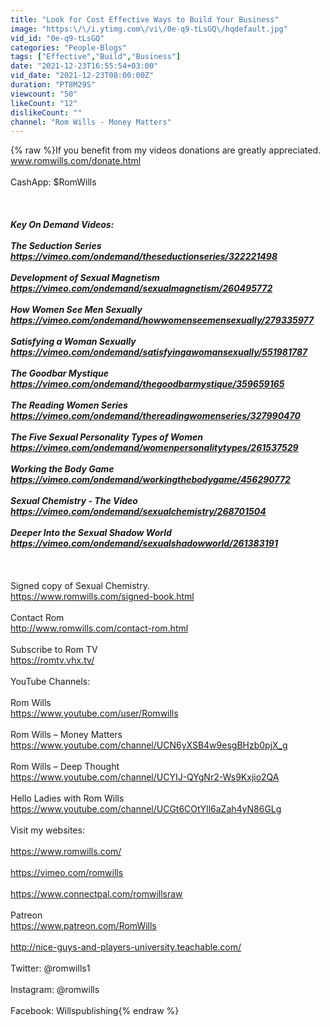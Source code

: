 ```yaml
---
title: "Look for Cost Effective Ways to Build Your Business"
image: "https:\/\/i.ytimg.com\/vi\/0e-q9-tLsGQ\/hqdefault.jpg"
vid_id: "0e-q9-tLsGQ"
categories: "People-Blogs"
tags: ["Effective","Build","Business"]
date: "2021-12-23T16:55:54+03:00"
vid_date: "2021-12-23T08:00:00Z"
duration: "PT8M29S"
viewcount: "50"
likeCount: "12"
dislikeCount: ""
channel: "Rom Wills - Money Matters"
---
```

{% raw %}If you benefit from my videos donations are greatly appreciated.<br />www.romwills.com/donate.html<br /><br />CashApp: $RomWills   <br /><br />*******************************************<br /><br />Key On Demand Videos:<br /><br />The Seduction Series <br /><a rel="nofollow" target="blank" href="https://vimeo.com/ondemand/theseductionseries/322221498">https://vimeo.com/ondemand/theseductionseries/322221498</a> <br /><br />Development of Sexual Magnetism <br /><a rel="nofollow" target="blank" href="https://vimeo.com/ondemand/sexualmagnetism/260495772">https://vimeo.com/ondemand/sexualmagnetism/260495772</a> <br /><br />How Women See Men Sexually <a rel="nofollow" target="blank" href="https://vimeo.com/ondemand/howwomenseemensexually/279335977">https://vimeo.com/ondemand/howwomenseemensexually/279335977</a> <br /><br />Satisfying a Woman Sexually <a rel="nofollow" target="blank" href="https://vimeo.com/ondemand/satisfyingawomansexually/551981787">https://vimeo.com/ondemand/satisfyingawomansexually/551981787</a> <br /><br />The Goodbar Mystique <br /><a rel="nofollow" target="blank" href="https://vimeo.com/ondemand/thegoodbarmystique/359659165">https://vimeo.com/ondemand/thegoodbarmystique/359659165</a> <br /><br />The Reading Women Series <a rel="nofollow" target="blank" href="https://vimeo.com/ondemand/thereadingwomenseries/327990470">https://vimeo.com/ondemand/thereadingwomenseries/327990470</a> <br /><br />The Five Sexual Personality Types of Women <a rel="nofollow" target="blank" href="https://vimeo.com/ondemand/womenpersonalitytypes/261537529">https://vimeo.com/ondemand/womenpersonalitytypes/261537529</a> <br /><br />Working the Body Game <br /><a rel="nofollow" target="blank" href="https://vimeo.com/ondemand/workingthebodygame/456290772">https://vimeo.com/ondemand/workingthebodygame/456290772</a> <br /><br />Sexual Chemistry - The Video <br /><a rel="nofollow" target="blank" href="https://vimeo.com/ondemand/sexualchemistry/268701504">https://vimeo.com/ondemand/sexualchemistry/268701504</a> <br /><br />Deeper Into the Sexual Shadow World <a rel="nofollow" target="blank" href="https://vimeo.com/ondemand/sexualshadowworld/261383191">https://vimeo.com/ondemand/sexualshadowworld/261383191</a><br /><br />*******************************************<br /><br />Signed copy of Sexual Chemistry.<br /><a rel="nofollow" target="blank" href="https://www.romwills.com/signed-book.html">https://www.romwills.com/signed-book.html</a><br />  <br />Contact Rom  <br /><a rel="nofollow" target="blank" href="http://www.romwills.com/contact-rom.html">http://www.romwills.com/contact-rom.html</a><br /><br />Subscribe to Rom TV<br /><a rel="nofollow" target="blank" href="https://romtv.vhx.tv/">https://romtv.vhx.tv/</a><br /><br />YouTube Channels:<br /><br />Rom Wills<br /><a rel="nofollow" target="blank" href="https://www.youtube.com/user/Romwills">https://www.youtube.com/user/Romwills</a><br /><br />Rom Wills – Money Matters<br /><a rel="nofollow" target="blank" href="https://www.youtube.com/channel/UCN6yXSB4w9esgBHzb0pjX_g">https://www.youtube.com/channel/UCN6yXSB4w9esgBHzb0pjX_g</a><br /><br />Rom Wills – Deep Thought<br /><a rel="nofollow" target="blank" href="https://www.youtube.com/channel/UCYIJ-QYgNr2-Ws9Kxjio2QA">https://www.youtube.com/channel/UCYIJ-QYgNr2-Ws9Kxjio2QA</a><br /><br />Hello Ladies with Rom Wills<br /><a rel="nofollow" target="blank" href="https://www.youtube.com/channel/UCGt6COtYIl6aZah4yN86GLg">https://www.youtube.com/channel/UCGt6COtYIl6aZah4yN86GLg</a><br /><br />Visit my websites:<br /><br /><a rel="nofollow" target="blank" href="https://www.romwills.com/">https://www.romwills.com/</a><br /><br /><a rel="nofollow" target="blank" href="https://vimeo.com/romwills">https://vimeo.com/romwills</a><br /><br /><a rel="nofollow" target="blank" href="https://www.connectpal.com/romwillsraw">https://www.connectpal.com/romwillsraw</a><br /><br />Patreon<br /><a rel="nofollow" target="blank" href="https://www.patreon.com/RomWills">https://www.patreon.com/RomWills</a><br /><br /><a rel="nofollow" target="blank" href="http://nice-guys-and-players-university.teachable.com/">http://nice-guys-and-players-university.teachable.com/</a><br /><br />Twitter: @romwills1<br /><br />Instagram: @romwills<br /><br />Facebook: Willspublishing{% endraw %}
